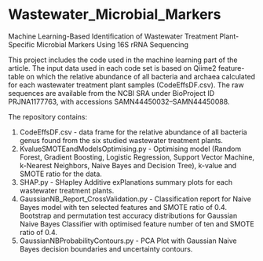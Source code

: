# Wastewater_Microbial_Markers
Machine Learning-Based Identification of Wastewater Treatment Plant-Specific Microbial Markers Using 16S rRNA Sequencing

This project includes the code used in the machine learning part of the article. The input data used in each code set is based on Qiime2 feature-table on which the relative abundance of all bacteria and archaea calculated for each wastewater treatment plant samples (CodeEffsDF.csv). The raw sequences are available from the NCBI SRA under BioProject ID PRJNA1177763, with accessions SAMN44450032–SAMN44450088.

The repository contains:
1. CodeEffsDF.csv - data frame for the relative abundance of all bacteria genus found from the six studied wastewater treatment plants.
2. KvalueSMOTEandModelsOptimising.py - Optimising model (Random Forest, Gradient Boosting, Logistic Regression, Support Vector Machine, k-Nearest Neighbors, Naive Bayes and Decision Tree), k-value and SMOTE ratio for the data.
3. SHAP.py - SHapley Additive exPlanations summary plots for each wastewater treatment plants.
4. GaussianNB_Report_CrossValidation.py - Classification report for Naive Bayes model with ten selected features and SMOTE ratio of 0.4. Bootstrap and permutation test accuracy distributions for Gaussian Naive Bayes Classifier with optimised feature number of ten and SMOTE ratio of 0.4.
5. GaussianNBProbabilityContours.py - PCA Plot with Gaussian Naive Bayes decision boundaries and uncertainty contours.
